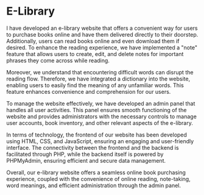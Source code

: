 # E-Library

I have developed an e-library website that offers a convenient way for users to purchase books online and have them delivered directly to their doorstep. Additionally, users can read books online and even download them if desired. To enhance the reading experience, we have implemented a "note" feature that allows users to create, edit, and delete notes for important phrases they come across while reading.

Moreover, we understand that encountering difficult words can disrupt the reading flow. Therefore, we have integrated a dictionary into the website, enabling users to easily find the meaning of any unfamiliar words. This feature enhances convenience and comprehension for our users.

To manage the website effectively, we have developed an admin panel that handles all user activities. This panel ensures smooth functioning of the website and provides administrators with the necessary controls to manage user accounts, book inventory, and other relevant aspects of the e-library.

In terms of technology, the frontend of our website has been developed using HTML, CSS, and JavaScript, ensuring an engaging and user-friendly interface. The connectivity between the frontend and the backend is facilitated through PHP, while the backend itself is powered by PHPMyAdmin, ensuring efficient and secure data management.

Overall, our e-library website offers a seamless online book purchasing experience, coupled with the convenience of online reading, note-taking, word meanings, and efficient administration through the admin panel.

